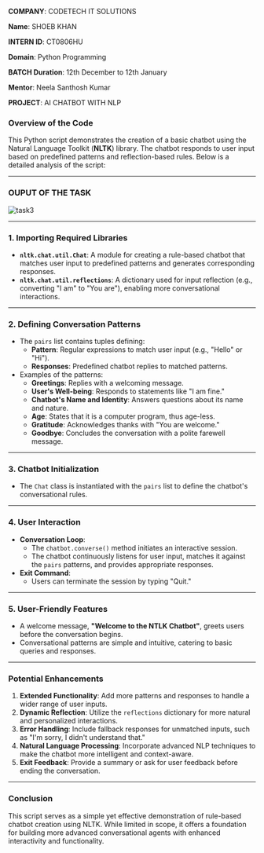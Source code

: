 **COMPANY**: CODETECH IT SOLUTIONS

**Name**: SHOEB KHAN

**INTERN ID**: CT0806HU

**Domain**: Python Programming

**BATCH Duration**: 12th December to 12th January

**Mentor**: Neela Santhosh Kumar

**PROJECT**: AI CHATBOT WITH NLP


###  Overview of the Code

This Python script demonstrates the creation of a basic chatbot using the Natural Language Toolkit (**NLTK**) library. The chatbot responds to user input based on predefined patterns and reflection-based rules. Below is a detailed analysis of the script:

---

### OUPUT OF THE TASK

![task3](https://github.com/user-attachments/assets/4fc18251-1321-44ad-bbe2-bc5e1ee428df)

---

### **1. Importing Required Libraries**
- **`nltk.chat.util.Chat`**: A module for creating a rule-based chatbot that matches user input to predefined patterns and generates corresponding responses.
- **`nltk.chat.util.reflections`**: A dictionary used for input reflection (e.g., converting "I am" to "You are"), enabling more conversational interactions.

---

### **2. Defining Conversation Patterns**
- The `pairs` list contains tuples defining:
  - **Pattern**: Regular expressions to match user input (e.g., "Hello" or "Hi").
  - **Responses**: Predefined chatbot replies to matched patterns.
- Examples of the patterns:
  - **Greetings**: Replies with a welcoming message.
  - **User's Well-being**: Responds to statements like "I am fine."
  - **Chatbot's Name and Identity**: Answers questions about its name and nature.
  - **Age**: States that it is a computer program, thus age-less.
  - **Gratitude**: Acknowledges thanks with "You are welcome."
  - **Goodbye**: Concludes the conversation with a polite farewell message.

---

### **3. Chatbot Initialization**
- The `Chat` class is instantiated with the `pairs` list to define the chatbot's conversational rules.

---

### **4. User Interaction**
- **Conversation Loop**:
  - The `chatbot.converse()` method initiates an interactive session.
  - The chatbot continuously listens for user input, matches it against the `pairs` patterns, and provides appropriate responses.
- **Exit Command**:
  - Users can terminate the session by typing "Quit."

---

### **5. User-Friendly Features**
- A welcome message, **"Welcome to the NTLK Chatbot"**, greets users before the conversation begins.
- Conversational patterns are simple and intuitive, catering to basic queries and responses.

---

### **Potential Enhancements**
1. **Extended Functionality**: Add more patterns and responses to handle a wider range of user inputs.
2. **Dynamic Reflection**: Utilize the `reflections` dictionary for more natural and personalized interactions.
3. **Error Handling**: Include fallback responses for unmatched inputs, such as "I'm sorry, I didn't understand that."
4. **Natural Language Processing**: Incorporate advanced NLP techniques to make the chatbot more intelligent and context-aware.
5. **Exit Feedback**: Provide a summary or ask for user feedback before ending the conversation.

---

### **Conclusion**
This script serves as a simple yet effective demonstration of rule-based chatbot creation using NLTK. While limited in scope, it offers a foundation for building more advanced conversational agents with enhanced interactivity and functionality.
